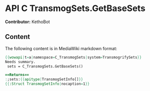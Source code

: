 # API C TransmogSets.GetBaseSets

**Contributor:** KethoBot

## Content

The following content is in MediaWiki markdown format:

```mediawiki
{{wowapi|t=a|namespace=C_TransmogSets|system=TransmogrifySets}}
Needs summary.
 sets = C_TransmogSets.GetBaseSets()

==Returns==
:;sets:{{apitype|TransmogSetInfo[]}}
{{:Struct TransmogSetInfo|nocaption=1}}
```